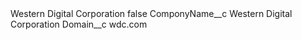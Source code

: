 <?xml version="1.0" encoding="UTF-8"?>
<CustomMetadata xmlns="http://soap.sforce.com/2006/04/metadata" xmlns:xsi="http://www.w3.org/2001/XMLSchema-instance" xmlns:xsd="http://www.w3.org/2001/XMLSchema">
    <label>Western Digital Corporation</label>
    <protected>false</protected>
    <values>
        <field>ComponyName__c</field>
        <value xsi:type="xsd:string">Western Digital Corporation</value>
    </values>
    <values>
        <field>Domain__c</field>
        <value xsi:type="xsd:string">wdc.com</value>
    </values>
</CustomMetadata>
